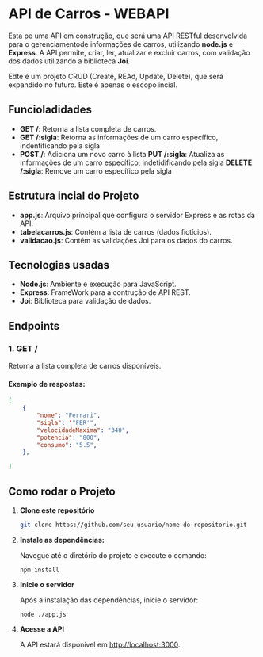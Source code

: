 # API de Carros - WEBAPI

Esta pe uma API em construção, que será uma API RESTful desenvolvida para o gerenciamentode informações de carros, utilizando
**node.js** e **Express**. A API permite, criar, ler, atualizar e excluir carros, com validação dos dados utilizando a biblioteca **Joi**.

Edte é um projeto CRUD (Create, REAd, Update, Delete), que será expandido no futuro. Este é apenas o escopo incial.

## Funcioladidades

- **GET /**: Retorna a lista completa de carros.
- **GET /:sigla**: Retorna as informações de um carro específico, indentificando pela sigla
- **POST /**: Adiciona um novo carro à lista 
**PUT /:sigla**: Atualiza as informações de um carro específico, indetidificando pela sigla
**DELETE /:sigla**: Remove um carro específico pela sigla

## Estrutura incial do Projeto 

- **app.js**: Arquivo principal que configura o servidor Express e as rotas da API.
- **tabelacarros.js**: Contém a lista de carros (dados fictícios).
- **validacao.js**: Contém as validações Joi para os dados do carros.

## Tecnologias usadas

- **Node.js**: Ambiente e execução para JavaScript.
- **Express**: FrameWork para a contrução de API REST.
- **Joi**: Biblioteca para validação de dados.

## Endpoints

### 1. **GET /**

Retorna a lista completa de carros disponíveis.

#### Exemplo de respostas:

```json
[
    {
        "nome": "Ferrari",
        "sigla": '"FER'",
        "velocidadeMaxima": "340",
        "potencia": "800",
        "consumo": "5.5", 
    },

]
```

## Como rodar o Projeto

1. **Clone este repositório**
 
    ```bash
    git clone https://github.com/seu-usuario/nome-do-repositorio.git
    ```
 
2. **Instale as dependências:**
 
    Navegue até o diretório do projeto e execute o comando:
 
    ```
    npm install
    ```
3.  **Inicie o servidor**
 
    Após a instalação das dependências, inicie o servidor:
 
    ```
    node ./app.js
    ```
 
4. **Acesse a API**
 
    A API estará disponível em [http://localhost:3000](http://localhost:3000).
   